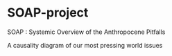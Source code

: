 # SOAP-project
SOAP : Systemic Overview of the Anthropocene Pitfalls

A causality diagram of our most pressing world issues

